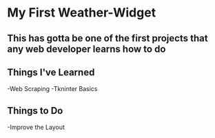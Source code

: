 # My First Weather-Widget
This has gotta be one of the first projects that any web developer learns how to do
-----------------------------------------------------------------------------------
## Things I've Learned
-Web Scraping
-Tkninter Basics

## Things to Do
-Improve the Layout
